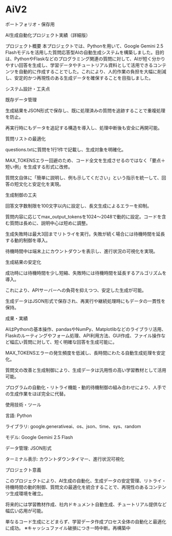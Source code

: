 # AiV2
ポートフォリオ・保存用

AI生成自動化プロジェクト実績（詳細版）

プロジェクト概要
本プロジェクトでは、Pythonを用いて、Google Gemini 2.5 Flashモデルを活用した質問応答型AIの自動生成システムを構築しました。目的は、PythonやFlaskなどのプログラミング関連の質問に対して、AIが短く分かりやすい回答を生成し、学習データやチュートリアル資料として活用できるコンテンツを自動的に作成することでした。これにより、人的作業の負担を大幅に削減し、安定的かつ再現性のある生成データを確保することを目指しました。

システム設計・工夫点

既存データ管理

生成結果をJSON形式で保存し、既に処理済みの質問を追跡することで重複処理を防止。

再実行時にもデータを追記する構造を導入し、処理中断後も安全に再開可能。

質問リストの最適化

questions.txtに質問を1行1件で記載し、生成対象を明確化。

MAX_TOKENSエラー回避のため、コード全文を生成させるのではなく「要点＋短い例」を生成する形式に改修。

質問文自体に「簡単に説明し、例も示してください」という指示を統一して、回答の短文化と安定化を実現。

生成制御の工夫

回答文字数制限を100文字以内に設定し、長文生成によるエラーを抑制。

質問内容に応じてmax_output_tokensを1024〜2048で動的に設定。コードを含む質問は長めに、説明中心は短めに調整。

生成失敗時は最大3回までリトライを実行。失敗が続く場合には待機時間を延長する動的制御を導入。

待機時間中は端末上にカウントダウンを表示し、進行状況の可視化を実現。

生成結果の安定化

成功時には待機時間を少し短縮、失敗時には待機時間を延長するアルゴリズムを導入。

これにより、APIサーバーへの負荷を抑えつつ、安定した生成が可能。

生成データはJSON形式で保存され、再実行や継続処理時にもデータの一貫性を保持。

成果・実績

AIはPythonの基本操作、pandasやNumPy、Matplotlibなどのライブラリ活用、Flaskのルーティングやフォーム処理、API利用方法、GUI作成、ファイル操作など幅広い質問に対して、短く明確な回答を生成可能に。

MAX_TOKENSエラーの発生頻度を低減し、長時間にわたる自動生成処理を安定化。

質問文の改善と生成制御により、生成データは汎用性の高い学習教材として活用可能。

プログラムの自動化・リトライ機能・動的待機制御の組み合わせにより、人手での生成作業をほぼ完全に代替。

使用技術・ツール

言語: Python

ライブラリ: google.generativeai、os、json、time、sys、random

モデル: Google Gemini 2.5 Flash

データ管理: JSON形式

ターミナル表示: カウントダウンタイマー、進行状況可視化

プロジェクト意義

このプロジェクトにより、AI生成の自動化、生成データの安定管理、リトライ・待機時間の動的制御、質問文の最適化を統合することで、再現性のあるコンテンツ生成環境を確立。

将来的には学習教材作成、社内ドキュメント自動生成、チュートリアル提供など幅広い応用が可能。

単なるコード生成にとどまらず、学習データ作成プロセス全体の自動化と最適化に成功。
※キャッシュファイル破損につき一時中断。再構築中
